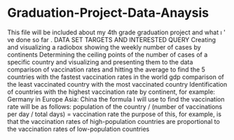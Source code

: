 # Graduation-Project-Data-Anaysis
This file will be included about my 4th grade graduation project and what ı ' ve done so far .
DATA SET TARGETS AND INTERESTED QUERY
Creating and visualizing a radiobox showing the weekly number of cases by continents
Determining the ceiling points of the number of cases of a specific country and visualizing and presenting them to the data
comparison of vaccination rates and hitting the average to find the 5 countries with the fastest vaccination rates in the world
gdp comparison of the least vaccinated country with the most vaccinated country
Identification of countries with the highest vaccination rate by continent, for example: Germany in Europe Asia: China
the formula I will use to find the vaccination rate will be as follows: population of the country / (number of vaccinations per day / total days) = vaccination rate
the purpose of this, for example, is that the vaccination rates of high-population countries are proportional to the vaccination rates of low-population countries
